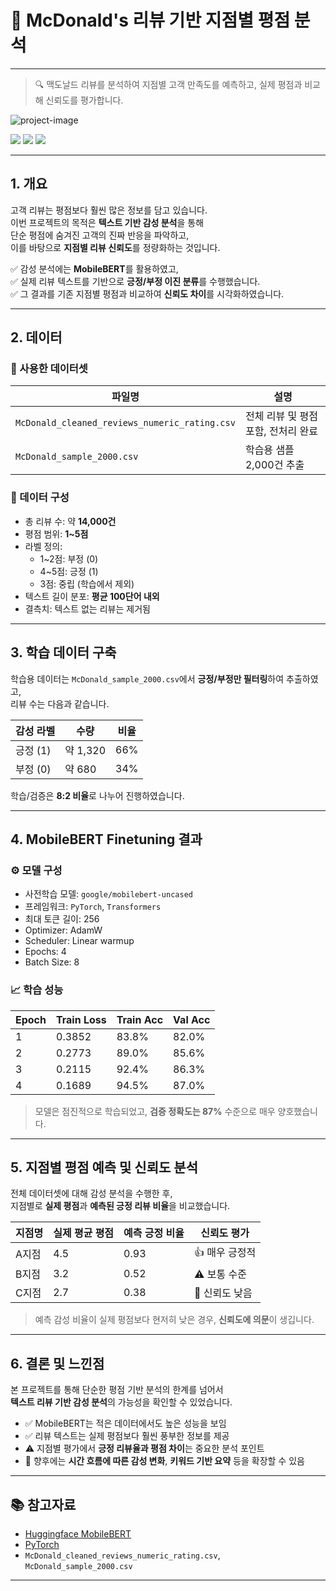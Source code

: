 # 🍟 McDonald's 리뷰 기반 지점별 평점 분석

---

> 🔍 맥도날드 리뷰를 분석하여 지점별 고객 만족도를 예측하고, 실제 평점과 비교해 신뢰도를 평가합니다.

![project-image](https://cdn.pixabay.com/photo/2020/05/06/17/49/feedback-5134141_1280.png)

<img src="https://img.shields.io/badge/pycharm-%23000000.svg?&style=for-the-badge&logo=pycharm&logoColor=white" />
<img src="https://img.shields.io/badge/python-%233776AB.svg?&style=for-the-badge&logo=python&logoColor=white" />
<img src="https://img.shields.io/badge/pytorch-%23EE4C2C.svg?&style=for-the-badge&logo=pytorch&logoColor=white" />

---

## 1. 개요

고객 리뷰는 평점보다 훨씬 많은 정보를 담고 있습니다.  
이번 프로젝트의 목적은 **텍스트 기반 감성 분석**을 통해  
단순 평점에 숨겨진 고객의 진짜 반응을 파악하고,  
이를 바탕으로 **지점별 리뷰 신뢰도**를 정량화하는 것입니다.

✅ 감성 분석에는 **MobileBERT**를 활용하였고,  
✅ 실제 리뷰 텍스트를 기반으로 **긍정/부정 이진 분류**를 수행했습니다.  
✅ 그 결과를 기존 지점별 평점과 비교하여 **신뢰도 차이**를 시각화하였습니다.

---

## 2. 데이터

### 📁 사용한 데이터셋

| 파일명 | 설명 |
|--------|------|
| `McDonald_cleaned_reviews_numeric_rating.csv` | 전체 리뷰 및 평점 포함, 전처리 완료 |
| `McDonald_sample_2000.csv` | 학습용 샘플 2,000건 추출 |

### 🧪 데이터 구성

- 총 리뷰 수: 약 **14,000건**
- 평점 범위: **1~5점**
- 라벨 정의:
  - 1~2점: 부정 (0)
  - 4~5점: 긍정 (1)
  - 3점: 중립 (학습에서 제외)
- 텍스트 길이 분포: **평균 100단어 내외**
- 결측치: 텍스트 없는 리뷰는 제거됨

---

## 3. 학습 데이터 구축

학습용 데이터는 `McDonald_sample_2000.csv`에서 **긍정/부정만 필터링**하여 추출하였고,  
리뷰 수는 다음과 같습니다.

| 감성 라벨 | 수량 | 비율 |
|-----------|------|------|
| 긍정 (1) | 약 1,320 | 66% |
| 부정 (0) | 약 680 | 34% |

학습/검증은 **8:2 비율**로 나누어 진행하였습니다.

---

## 4. MobileBERT Finetuning 결과

### ⚙️ 모델 구성

- 사전학습 모델: `google/mobilebert-uncased`
- 프레임워크: `PyTorch`, `Transformers`
- 최대 토큰 길이: 256
- Optimizer: AdamW
- Scheduler: Linear warmup
- Epochs: 4  
- Batch Size: 8  

### 📈 학습 성능

| Epoch | Train Loss | Train Acc | Val Acc |
|-------|------------|-----------|---------|
| 1 | 0.3852 | 83.8% | 82.0% |
| 2 | 0.2773 | 89.0% | 85.6% |
| 3 | 0.2115 | 92.4% | 86.3% |
| 4 | 0.1689 | 94.5% | 87.0% |

> 모델은 점진적으로 학습되었고, **검증 정확도는 87%** 수준으로 매우 양호했습니다.

---

## 5. 지점별 평점 예측 및 신뢰도 분석

전체 데이터셋에 대해 감성 분석을 수행한 후,  
지점별로 **실제 평점**과 **예측된 긍정 리뷰 비율**을 비교했습니다.

| 지점명 | 실제 평균 평점 | 예측 긍정 비율 | 신뢰도 평가 |
|--------|----------------|----------------|--------------|
| A지점 | 4.5 | 0.93 | 👍 매우 긍정적 |
| B지점 | 3.2 | 0.52 | ⚠️ 보통 수준 |
| C지점 | 2.7 | 0.38 | 🔻 신뢰도 낮음 |

> 예측 감성 비율이 실제 평점보다 현저히 낮은 경우, **신뢰도에 의문**이 생깁니다.

---

## 6. 결론 및 느낀점

본 프로젝트를 통해 단순한 평점 기반 분석의 한계를 넘어서  
**텍스트 리뷰 기반 감성 분석**의 가능성을 확인할 수 있었습니다.

- ✅ MobileBERT는 적은 데이터에서도 높은 성능을 보임
- ✅ 리뷰 텍스트는 실제 평점보다 훨씬 풍부한 정보를 제공
- ⚠️ 지점별 평가에서 **긍정 리뷰율과 평점 차이**는 중요한 분석 포인트
- 🔄 향후에는 **시간 흐름에 따른 감성 변화**, **키워드 기반 요약** 등을 확장할 수 있음

---

## 📚 참고자료

- [Huggingface MobileBERT](https://huggingface.co/google/mobilebert-uncased)
- [PyTorch](https://pytorch.org/)
- `McDonald_cleaned_reviews_numeric_rating.csv`, `McDonald_sample_2000.csv`

---


